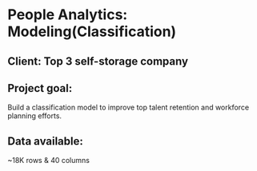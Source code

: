 # People Analytics: Modeling(Classification)

## Client: Top 3 self-storage company

## Project goal: 

Build a classification model to improve top talent retention and workforce planning efforts.

## Data available:
~18K rows & 40 columns
